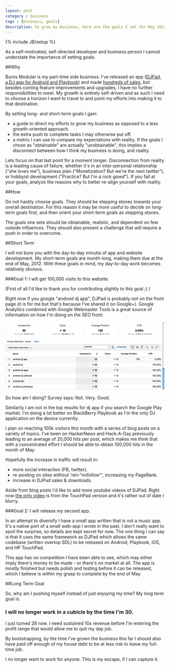```yaml
---
layout: post
category : business
tags : [business, goals]
description: To grow my business, here are the goals I set for May 2012.
---
```

{% include JB/setup %}

As a self-motivated, self-directed developer and business person I cannot understate the importance of setting goals.


##Why

Burns Modular is my part-time side business.  I've released an app ([DJPad, a DJ app for Android and Playbook](http://www.burnsmod.com)) and made [hundreds of sales](http://burnsmod.com/business/2012/04/23/My-First-2-Months:-App-Sales-Report-For-Android-And-WebOS/), but besides coming feature improvements and upgrades, I have no further responsibilities to meet.  My growth is entirely self-driven and as such I need to choose a horizon I want to travel to and point my efforts into making it to that destination.

By setting long- and short-term goals I gain:
- a guide to direct my efforts to grow my business as opposed to a less growth-oriented approach.
- the extra push to complete tasks I may otherwise put off.
- a metric I can use to compare my expectations with reality.  If the goals I chose as "obtainable" are actually "unobtainable", this implies a disconnect between how I think my business is doing, and reality.

Lets focus on that last point for a moment longer.  Disconnection from reality is a leading cause of failure, whether it's in an inter-personal relationship ("she loves me"), business plan ("Monetization?  But we're the next twitter"), or hobbyist development ("Practice?  But I'm a rock *gawd*").  If you fail at your goals, analyze the reasons why to better re-align yourself with reality.


##How

Do not hastily choose goals.  They should be stepping stones towards your overall destination.  For this reason it may be more useful to decide on long-term goals first, and then orient your short-term goals as stepping stones.

The goals one sets should be obtainable, realistic, and dependent on few outside influences.  They should also present a challenge that will require a push in order to overcome.


##Short Term

I will not bore you with the day-to-day minutia of app and website development.  My short-term goals are month-long, making them due at the end of May, 2012.  With these goals in mind, my day-to-day work becomes relatively obvious.


###Goal 1: I will get 100,000 visits to this website.

(First of all I'd like to thank you for contributing slightly to this goal ;) )

Right now if you google "android dj app", DJPad is probably not on the front page (it is for me but that's because I've shared it on Google+).  Google Analytics combined with Google Webmaster Tools is a great source of information on how I'm doing on the SEO front:

![Google Analytics for incoming android search hits](/blog/images/goals/android-analytics.png)

So how am I doing?  Survey says: Not. Very. Good.

Similarily I am not in the top results for dj app if you search the Google Play market.  I'm doing a lot better on BlackBerry Playbook as I'm the only DJ application on the device currently.

I plan on reaching 100k visitors this month with a series of blog posts on a variety of topics.  I've been on HackerNews and Hack-A-Day previously leading to an average of 20,000 hits per post, which makes me think that with a concentrated effort I should be able to obtain 100,000 hits in the month of May.

Hopefully the increase in traffic will result in:
- more social interaction (FB, twitter).
- re-posting on sites without 'rel="nofollow"', increasing my PageRank.
- increase in DJPad sales & downloads.

Aside from blog posts I'd like to add more youtube videos of DJPad.  Right now [the only video](http://www.youtube.com/watch?v=t6p1emSaRV4) is from the TouchPad version and it's rather out of date / blurry.

###Goal 2: I will release my second app.

In an attempt to diversify I have a small app written that is not a music app.  It's a native port of a small web-app I wrote in the past.  I don't really want to spoil the surprise, so details are kept secret for now.  The one thing I can say is that it uses the same framework as DJPad which allows the same codebase (written overtop SDL) to be released on Android, Playbook, iOS, and HP TouchPad.  

This app has no competition I have been able to see, which may either imply there's money to be made - or there's no market at all.  The app is mostly finished but needs polish and testing before it can be released, which I believe is within my grasp to complete by the end of May.

##Long Term Goal

So, why am I pushing myself instead of just enjoying my time?  My long term goal is:

### I will no longer work in a cubicle by the time I'm 30.

I just turned 28 now.  I need sustained 10x revenue before I'm entering the profit range that would allow me to quit my day job.  

By bootstrapping, by the time I've grown the business this far I should also have paid off enough of my house debt to be at less risk to leave my full-time job.

I no longer want to work for anyone.  This is my escape, if I can capture it.


